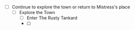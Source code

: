 - [ ] Continue to explore the town or return to Mistress's place
	- [ ] Explore the Town
		- [ ] Enter The Rusty Tankard
		- [ ] 
